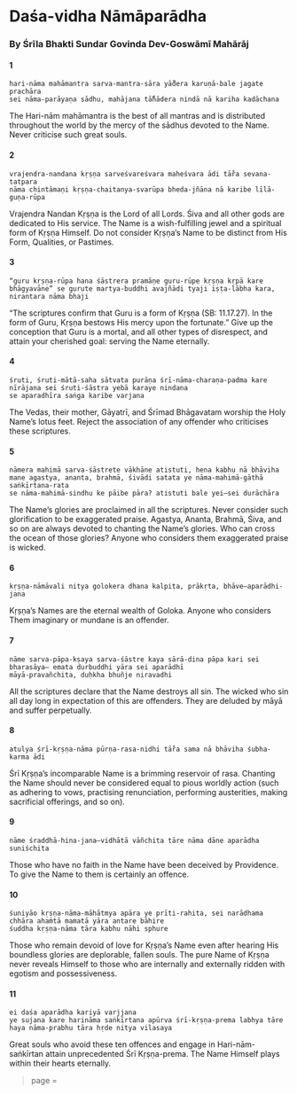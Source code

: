# Daśa-vidha Nāmāparādha

### By Śrīla Bhakti Sundar Govinda Dev-Goswāmī Mahārāj

#### 1

    hari-nāma mahāmantra sarva-mantra-sāra yā̐dera karuṇā-bale jagate prachāra
    sei nāma-parāyaṇa sādhu, mahājana tā̐hādera nindā nā kariha kadāchana

The Hari-nām mahāmantra is the best of all mantras and is distributed throughout the world by the mercy of the sādhus devoted to the Name. Never criticise such great souls.

#### 2

    vrajendra-nandana kṛṣṇa sarveśvareśvara maheśvara ādi tā̐ra sevana-tatpara
    nāma chintāmaṇi kṛṣṇa-chaitanya-svarūpa bheda-jñāna nā karibe līlā-guṇa-rūpa

Vrajendra Nandan Kṛṣṇa is the Lord of all Lords. Śiva and all other gods are dedicated to His service. The Name is a wish-fulfilling jewel and a spiritual form of Kṛṣṇa Himself. Do not consider Kṛṣṇa’s Name to be distinct from His Form, Qualities, or Pastimes.

#### 3

    “guru kṛṣṇa-rūpa hana śāstrera pramāṇe guru-rūpe kṛṣṇa kṛpā kare bhāgyavāne” se gurute martya-buddhi avajñādi tyaji iṣṭa-lābha kara, nirantara nāma bhaji

“The scriptures confirm that Guru is a form of Kṛṣṇa (SB: 11.17.27). In the form of Guru, Kṛṣṇa bestows His mercy upon the fortunate.” Give up the conception that Guru is a mortal, and all other types of disrespect, and attain your cherished goal: serving the Name eternally.

#### 4

    śruti, śruti-mātā-saha sātvata purāṇa śrī-nāma-charaṇa-padma kare nīrājana sei śruti-śāstra yebā karaye nindana
    se aparadhīra saṅga karibe varjana

The Vedas, their mother, Gāyatrī, and
Śrīmad Bhāgavatam
worship the Holy Name’s lotus feet. Reject the association of any offender who criticises these scriptures.

#### 5

    nāmera mahimā sarva-śāstrete vākhāne atistuti, hena kabhu nā bhāviha mane agastya, ananta, brahmā, śivādi satata ye nāma-mahimā-gāthā saṅkīrtana-rata
    se nāma-mahimā-sindhu ke pāibe pāra? atistuti bale yei—sei durāchāra

The Name’s glories are proclaimed in all the scriptures. Never consider such glorification to be exaggerated praise.
Agastya, Ananta, Brahmā, Śiva, and so on are always devoted to chanting the Name’s glories. Who can cross the ocean of those glories? Anyone who considers them exaggerated praise is wicked.

#### 6

    kṛṣṇa-nāmāvali nitya golokera dhana kalpita, prākṛta, bhāve—aparādhi-jana

Kṛṣṇa’s Names are the eternal wealth of Goloka. Anyone who considers Them imaginary or mundane is an offender.

#### 7

    nāme sarva-pāpa-kṣaya sarva-śāstre kaya sārā-dina pāpa kari sei bharasāya— emata durbuddhi yāra sei aparādhī
    māyā-pravañchita, duḥkha bhuñje niravadhi

All the scriptures declare that the Name destroys all sin. The wicked who sin all day long in expectation of this are offenders. They are deluded by māyā and suffer perpetually.

#### 8

    atulya śrī-kṛṣṇa-nāma pūrṇa-rasa-nidhi tā̐ra sama nā bhāviha śubha-karma ādi

Śrī Kṛṣṇa’s incomparable Name is a brimming reservoir of rasa. Chanting the Name should never be considered equal to pious worldly action (such as adhering to vows, practising renunciation, performing austerities, making sacrificial offerings, and so on).

#### 9

    nāme śraddhā-hina-jana—vidhātā vāñchita tāre nāma dāne aparādha suniśchita

Those who have no faith in the Name have been deceived by Providence. To give the Name to them is certainly an offence.

#### 10

    śuniyāo kṛṣṇa-nāma-māhātmya apāra ye prīti-rahita, sei narādhama chhāra ahaṁtā mamatā yāra antare bāhire
    śuddha kṛṣṇa-nāma tāra kabhu nāhi sphure

Those who remain devoid of love for Kṛṣṇa’s Name even after hearing His boundless glories are deplorable, fallen souls. The pure Name of Kṛṣṇa never reveals Himself to those who are internally and externally ridden with egotism and possessiveness.

#### 11

    ei daśa aparādha kariyā varjjana
    ye sujana kare harināma saṅkīrtana apūrva śrī-kṛṣṇa-prema labhya tāre haya nāma-prabhu tāra hṛde nitya vilasaya

Great souls who avoid these ten offences and engage in Hari-nām-saṅkīrtan attain unprecedented Śrī Kṛṣṇa-prema. The Name Himself plays within their hearts eternally.


> page = 
